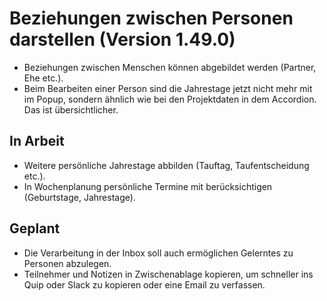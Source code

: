 # Beziehungen zwischen Personen darstellen (Version 1.49.0)

- Beziehungen zwischen Menschen können abgebildet werden (Partner, Ehe etc.).
- Beim Bearbeiten einer Person sind die Jahrestage jetzt nicht mehr mit im Popup, sondern ähnlich wie bei den Projektdaten in dem Accordion. Das ist übersichtlicher.

## In Arbeit

- Weitere persönliche Jahrestage abbilden (Tauftag, Taufentscheidung etc.).
- In Wochenplanung persönliche Termine mit berücksichtigen (Geburtstage, Jahrestage).

## Geplant

- Die Verarbeitung in der Inbox soll auch ermöglichen Gelerntes zu Personen abzulegen.
- Teilnehmer und Notizen in Zwischenablage kopieren, um schneller ins Quip oder Slack zu kopieren oder eine Email zu verfassen.
